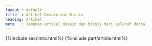 ```yaml
---
layout : default
title  : Artikel Desain dan Bisnis
heading: Artikel
meta   : Temukan artikel desain dan bisnis dari seluruh dunia.
---
```


{%include sec/intro.html%}
{%include part/article.html%}